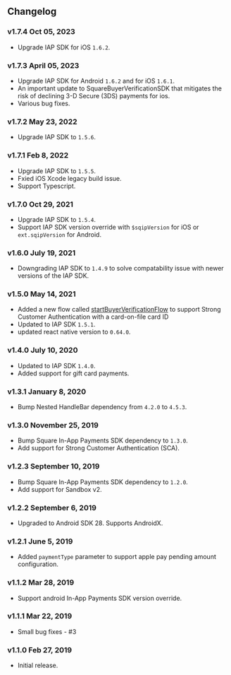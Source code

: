 ## Changelog

### v1.7.4 Oct 05, 2023

* Upgrade IAP SDK for iOS `1.6.2`.

### v1.7.3 April 05, 2023

* Upgrade IAP SDK for Android `1.6.2` and for iOS `1.6.1`.
* An important update to SquareBuyerVerificationSDK that mitigates the risk of declining 3-D Secure (3DS) payments for ios.
* Various bug fixes.

### v1.7.2 May 23, 2022

* Upgrade IAP SDK to `1.5.6`.

### v1.7.1 Feb 8, 2022

* Upgrade IAP SDK to `1.5.5`.
* Fxied iOS Xcode legacy build issue.
* Support Typescript.

### v1.7.0 Oct 29, 2021

* Upgrade IAP SDK to `1.5.4`. 
* Support IAP SDK version override with `$sqipVersion` for iOS or `ext.sqipVersion` for Android.

### v1.6.0 July 19, 2021

* Downgrading IAP SDK to `1.4.9` to solve compatability issue with newer versions of the IAP SDK.

### v1.5.0 May 14, 2021

* Added a new flow called [startBuyerVerificationFlow](docs/reference.md#startbuyerverificationflow) to support Strong Customer Authentication with a card-on-file card ID
* Updated to IAP SDK `1.5.1`.
* updated react native version to `0.64.0`.

### v1.4.0 July 10, 2020

* Updated to IAP SDK `1.4.0`.
* Added support for gift card payments.

### v1.3.1 January 8, 2020

* Bump Nested HandleBar dependency from `4.2.0` to `4.5.3`.

### v1.3.0 November 25, 2019

* Bump Square In-App Payments SDK dependency to `1.3.0`.
* Add support for Strong Customer Authentication (SCA).

### v1.2.3 September 10, 2019

* Bump Square In-App Payments SDK dependency to `1.2.0`.
* Add support for Sandbox v2.

### v1.2.2 September 6, 2019

* Upgraded to Android SDK 28. Supports AndroidX.

### v1.2.1 June 5, 2019

* Added `paymentType` parameter to support apple pay pending amount configuration.

### v1.1.2 Mar 28, 2019

* Support android In-App Payments SDK version override.

### v1.1.1 Mar 22, 2019

* Small bug fixes - #3

### v1.1.0 Feb 27, 2019

* Initial release.

